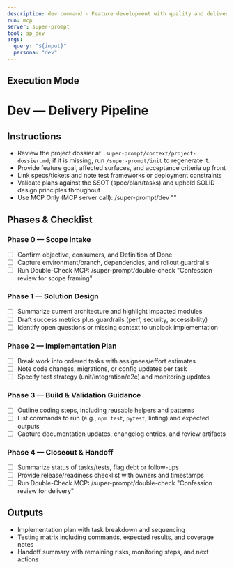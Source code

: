 ```yaml
---
description: dev command - Feature development with quality and delivery focus
run: mcp
server: super-prompt
tool: sp_dev
args:
  query: "${input}"
  persona: "dev"
---
```


## Execution Mode

# Dev — Delivery Pipeline

## Instructions
- Review the project dossier at `.super-prompt/context/project-dossier.md`; if it is missing, run `/super-prompt/init` to regenerate it.
- Provide feature goal, affected surfaces, and acceptance criteria up front
- Link specs/tickets and note test frameworks or deployment constraints
- Validate plans against the SSOT (spec/plan/tasks) and uphold SOLID design principles throughout
- Use MCP Only (MCP server call): /super-prompt/dev "<your feature request>"

## Phases & Checklist
### Phase 0 — Scope Intake
- [ ] Confirm objective, consumers, and Definition of Done
- [ ] Capture environment/branch, dependencies, and rollout guardrails
- [ ] Run Double-Check MCP: /super-prompt/double-check "Confession review for scope framing"

### Phase 1 — Solution Design
- [ ] Summarize current architecture and highlight impacted modules
- [ ] Draft success metrics plus guardrails (perf, security, accessibility)
- [ ] Identify open questions or missing context to unblock implementation

### Phase 2 — Implementation Plan
- [ ] Break work into ordered tasks with assignees/effort estimates
- [ ] Note code changes, migrations, or config updates per task
- [ ] Specify test strategy (unit/integration/e2e) and monitoring updates

### Phase 3 — Build & Validation Guidance
- [ ] Outline coding steps, including reusable helpers and patterns
- [ ] List commands to run (e.g., `npm test`, `pytest`, linting) and expected outputs
- [ ] Capture documentation updates, changelog entries, and review artifacts

### Phase 4 — Closeout & Handoff
- [ ] Summarize status of tasks/tests, flag debt or follow-ups
- [ ] Provide release/readiness checklist with owners and timestamps
- [ ] Run Double-Check MCP: /super-prompt/double-check "Confession review for delivery"

## Outputs
- Implementation plan with task breakdown and sequencing
- Testing matrix including commands, expected results, and coverage notes
- Handoff summary with remaining risks, monitoring steps, and next actions
